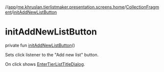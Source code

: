 //[app](../../../index.md)/[me.khruslan.tierlistmaker.presentation.screens.home](../index.md)/[CollectionFragment](index.md)/[initAddNewListButton](init-add-new-list-button.md)

# initAddNewListButton

private fun [initAddNewListButton](init-add-new-list-button.md)()

Sets click listener to the &quot;Add new list&quot; button.

On click shows [EnterTierListTitleDialog](../../me.khruslan.tierlistmaker.presentation.screens.common/-enter-tier-list-title-dialog/index.md).
